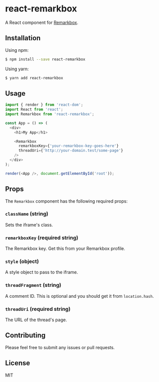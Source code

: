 # react-remarkbox

A React component for [Remarkbox](https://www.remarkbox.com/).

## Installation

Using npm:

```sh
$ npm install --save react-remarkbox
```

Using yarn:

```sh
$ yarn add react-remarkbox
```

## Usage

```js
import { render } from 'react-dom';
import React from 'react';
import Remarkbox from 'react-remarkbox';

const App = () => (
  <div>
    <h1>My App</h1>

    <Remarkbox
      remarkboxKey={'your-remarkbox-key-goes-here'}
      threadUri={'http://your-domain.test/some-page'}
    />
  </div>
);

render(<App />, document.getElementById('root'));
```

## Props

The `Remarkbox` component has the following required props:

### `className` (string)

Sets the iframe's class.

### `remarkboxKey` (required string)

The Remarkbox key. Get this from your Remarkbox profile.

### `style` (object)

A style object to pass to the iframe.

### `threadFragment` (string)

A comment ID. This is optional and you should get it from `location.hash`.

### `threadUri` (required string)

The URL of the thread's page.

## Contributing

Please feel free to submit any issues or pull requests.

## License

MIT
